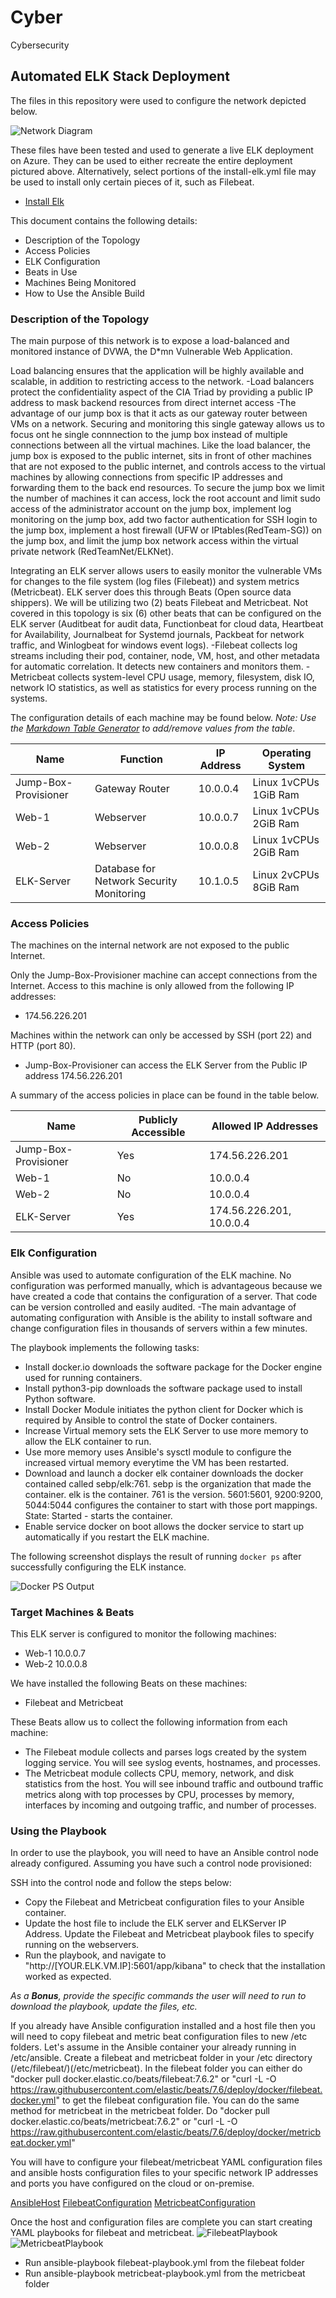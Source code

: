 # Cyber
Cybersecurity

## Automated ELK Stack Deployment

The files in this repository were used to configure the network depicted below.

![Network Diagram](https://github.com/Codedestiny1/Cyber/blob/main/Diagrams/Diagram_ELKServer.png)

These files have been tested and used to generate a live ELK deployment on Azure. They can be used to either recreate the entire deployment pictured above. Alternatively, select portions of the install-elk.yml file may be used to install only certain pieces of it, such as Filebeat.

- [Install Elk](https://github.com/Codedestiny1/Cyber/blob/main/Diagrams/Diagram_ELKServer.png)

This document contains the following details:
- Description of the Topology
- Access Policies
- ELK Configuration
- Beats in Use
- Machines Being Monitored
- How to Use the Ansible Build


### Description of the Topology

The main purpose of this network is to expose a load-balanced and monitored instance of DVWA, the D*mn Vulnerable Web Application.

Load balancing ensures that the application will be highly available and scalable, in addition to restricting access to the network.
-Load balancers protect the confidentiality aspect of the CIA Triad by providing a public IP address to mask backend resources from direct internet access
-The advantage of our jump box is that it acts as our gateway router between VMs on a network. Securing and monitoring this single gateway allows us to focus ont he single connnection to the jump box instead of multiple connections between all the virtual machines. Like the load balancer, the jump box is exposed to the public internet, sits in front of other machines that are not exposed to the public internet, and controls access to the virtual machines by allowing connections from specific IP addresses and forwarding them to the back end resources. To secure the jump box we limit the number of machines it can access, lock the root account and limit sudo access of the administrator account on the jump box, implement log monitoring on the jump box, add two factor authentication for SSH login to the jump box, implement a host firewall (UFW or IPtables(RedTeam-SG)) on the jump box, and limit the jump box network access within the virtual private network (RedTeamNet/ELKNet).

Integrating an ELK server allows users to easily monitor the vulnerable VMs for changes to the file system (log files (Filebeat)) and system metrics (Metricbeat). ELK server does this through Beats (Open source data shippers). We will be utilizing two (2) beats Filebeat and Metricbeat. Not covered in this topology is six (6) other beats that can be configured on the ELK server (Auditbeat for audit data, Functionbeat for cloud data, Heartbeat for Availability, Journalbeat for Systemd journals, Packbeat for network traffic, and Winlogbeat for windows event logs).
-Filebeat collects log streams including their pod, container, node, VM, host, and other metadata for automatic correlation. It detects new containers and monitors them.
-Metricbeat collects system-level CPU usage, memory, filesystem, disk IO, network IO statistics, as well as statistics for every process running on the systems.

The configuration details of each machine may be found below.
_Note: Use the [Markdown Table Generator](http://www.tablesgenerator.com/markdown_tables) to add/remove values from the table_.

| Name                 | Function                                 | IP Address | Operating System      |
|----------------------|------------------------------------------|------------|-----------------------|
| Jump-Box-Provisioner | Gateway Router                           | 10.0.0.4   | Linux 1vCPUs 1GiB Ram |
| Web-1                | Webserver                                | 10.0.0.7   | Linux 1vCPUs 2GiB Ram |
| Web-2                | Webserver                                | 10.0.0.8   | Linux 1vCPUs 2GiB Ram |
| ELK-Server           | Database for Network Security Monitoring | 10.1.0.5   | Linux 2vCPUs 8GiB Ram |

### Access Policies

The machines on the internal network are not exposed to the public Internet. 

Only the Jump-Box-Provisioner machine can accept connections from the Internet. Access to this machine is only allowed from the following IP addresses:
- 174.56.226.201

Machines within the network can only be accessed by SSH (port 22) and HTTP (port 80).
- Jump-Box-Provisioner can access the ELK Server from the Public IP address 174.56.226.201

A summary of the access policies in place can be found in the table below.

| Name                 | Publicly Accessible | Allowed IP Addresses        |
|----------------------|---------------------|-----------------------------|
| Jump-Box-Provisioner |        Yes          |    174.56.226.201           |
| Web-1                |        No           |    10.0.0.4                 |
| Web-2                |        No           |    10.0.0.4                 |
| ELK-Server           |        Yes          |    174.56.226.201, 10.0.0.4 |

### Elk Configuration

Ansible was used to automate configuration of the ELK machine. No configuration was performed manually, which is advantageous because we have created a code that contains the configuration of a server. That code can be version controlled and easily audited.
-The main advantage of automating configuration with Ansible is the ability to install software and change configuration files in thousands of servers within a few minutes.

The playbook implements the following tasks:
- Install docker.io downloads the software package for the Docker engine used for running containers.
- Install python3-pip downloads the software package used to install Python software. 
- Install Docker Module initiates the python client for Docker which is required by Ansible to control the state of Docker containers.
- Increase Virtual memory sets the ELK Server to use more memory to allow the ELK container to run.
- Use more memory uses Ansible's sysctl module to configure the increased virtual memory everytime the VM has been restarted.
- Download and launch a docker elk container downloads the docker contained called sebp/elk:761. sebp is the organization that made the container. elk is the container. 761 is the version. 5601:5601, 9200:9200, 5044:5044 configures the container to start with those port mappings. State: Started - starts the container.
- Enable service docker on boot allows the docker service to start up automatically if you restart the ELK machine.

The following screenshot displays the result of running `docker ps` after successfully configuring the ELK instance.

![Docker PS Output](https://github.com/Codedestiny1/Cyber/blob/main/Images/DockerPS.PNG)

### Target Machines & Beats
This ELK server is configured to monitor the following machines:
- Web-1 10.0.0.7
- Web-2 10.0.0.8

We have installed the following Beats on these machines:
- Filebeat and Metricbeat

These Beats allow us to collect the following information from each machine:
- The Filebeat module collects and parses logs created by the system logging service. You will see syslog events, hostnames, and processes.
- The Metricbeat module collects CPU, memory, network, and disk statistics from the host. You will see inbound traffic and outbound traffic metrics along with top processes by CPU, processes by memory, interfaces by incoming and outgoing traffic, and number of processes.

### Using the Playbook
In order to use the playbook, you will need to have an Ansible control node already configured. Assuming you have such a control node provisioned: 

SSH into the control node and follow the steps below:
- Copy the Filebeat and Metricbeat configuration files to your Ansible container.
- Update the host file to include the ELK server and ELKServer IP Address. Update the Filebeat and Metricbeat playbook files to specify running on the webservers.
- Run the playbook, and navigate to "http://[YOUR.ELK.VM.IP]:5601/app/kibana" to check that the installation worked as expected.


_As a **Bonus**, provide the specific commands the user will need to run to download the playbook, update the files, etc._

If you already have Ansible configuration installed and a host file then you will need to copy filebeat and metric beat configuration files to new /etc folders. Let's assume in the Ansible container your already running in /etc/ansible. Create a filebeat and metricbeat folder in your /etc directory (/etc/filebeat/)(/etc/metricbeat). In the filebeat folder you can either do "docker pull docker.elastic.co/beats/filebeat:7.6.2" or
"curl -L -O https://raw.githubusercontent.com/elastic/beats/7.6/deploy/docker/filebeat.docker.yml" to get the filebeat configuration file. You can do the same method for metricbeat in the metricbeat folder. Do "docker pull docker.elastic.co/beats/metricbeat:7.6.2" or
"curl -L -O https://raw.githubusercontent.com/elastic/beats/7.6/deploy/docker/metricbeat.docker.yml" 

You will have to configure your filebeat/metricbeat YAML configuration files and ansible hosts configuration files to your specific network IP addresses and ports you have configured on the cloud or on-premise.

[AnsibleHost](https://github.com/Codedestiny1/Cyber/blob/main/Ansible/HostConfiguration.docx)
[FilebeatConfiguration](https://github.com/Codedestiny1/Cyber/blob/main/Ansible/FilebeatConfiguration.docx)
[MetricbeatConfiguration](https://github.com/Codedestiny1/Cyber/blob/main/Ansible/MetricbeatConfiguration.docx)


Once the host and configuration files are complete you can start creating YAML playbooks for filebeat and metricbeat. 
![FilebeatPlaybook]()
![MetricbeatPlaybook]()

- Run ansible-playbook filebeat-playbook.yml from the filebeat folder
- Run ansible-playbook metricbeat-playbook.yml from the metricbeat folder
